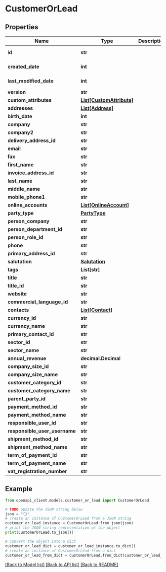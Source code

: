 # CustomerOrLead


## Properties

Name | Type | Description | Notes
------------ | ------------- | ------------- | -------------
**id** | **str** |  | [optional] [readonly] 
**created_date** | **int** |  | [optional] [readonly] 
**last_modified_date** | **int** |  | [optional] [readonly] 
**version** | **str** |  | [optional] 
**custom_attributes** | [**List[CustomAttribute]**](CustomAttribute.md) |  | [optional] 
**addresses** | [**List[Address]**](Address.md) |  | [optional] 
**birth_date** | **int** |  | [optional] 
**company** | **str** |  | [optional] 
**company2** | **str** |  | [optional] 
**delivery_address_id** | **str** |  | [optional] 
**email** | **str** |  | [optional] 
**fax** | **str** |  | [optional] 
**first_name** | **str** |  | [optional] 
**invoice_address_id** | **str** |  | [optional] 
**last_name** | **str** |  | [optional] 
**middle_name** | **str** |  | [optional] 
**mobile_phone1** | **str** |  | [optional] 
**online_accounts** | [**List[OnlineAccount]**](OnlineAccount.md) |  | [optional] 
**party_type** | [**PartyType**](PartyType.md) |  | [optional] 
**person_company** | **str** |  | [optional] 
**person_department_id** | **str** |  | [optional] 
**person_role_id** | **str** |  | [optional] 
**phone** | **str** |  | [optional] 
**primary_address_id** | **str** |  | [optional] 
**salutation** | [**Salutation**](Salutation.md) |  | [optional] 
**tags** | **List[str]** |  | [optional] 
**title** | **str** |  | [optional] 
**title_id** | **str** |  | [optional] 
**website** | **str** |  | [optional] 
**commercial_language_id** | **str** |  | [optional] 
**contacts** | [**List[Contact]**](Contact.md) |  | [optional] 
**currency_id** | **str** |  | [optional] 
**currency_name** | **str** |  | [optional] 
**primary_contact_id** | **str** |  | [optional] 
**sector_id** | **str** |  | [optional] 
**sector_name** | **str** |  | [optional] 
**annual_revenue** | **decimal.Decimal** |  | [optional] 
**company_size_id** | **str** |  | [optional] 
**company_size_name** | **str** |  | [optional] 
**customer_category_id** | **str** |  | [optional] 
**customer_category_name** | **str** |  | [optional] 
**parent_party_id** | **str** |  | [optional] 
**payment_method_id** | **str** |  | [optional] 
**payment_method_name** | **str** |  | [optional] 
**responsible_user_id** | **str** |  | [optional] 
**responsible_user_username** | **str** |  | [optional] 
**shipment_method_id** | **str** |  | [optional] 
**shipment_method_name** | **str** |  | [optional] 
**term_of_payment_id** | **str** |  | [optional] 
**term_of_payment_name** | **str** |  | [optional] 
**vat_registration_number** | **str** |  | [optional] 

## Example

```python
from openapi_client.models.customer_or_lead import CustomerOrLead

# TODO update the JSON string below
json = "{}"
# create an instance of CustomerOrLead from a JSON string
customer_or_lead_instance = CustomerOrLead.from_json(json)
# print the JSON string representation of the object
print(CustomerOrLead.to_json())

# convert the object into a dict
customer_or_lead_dict = customer_or_lead_instance.to_dict()
# create an instance of CustomerOrLead from a dict
customer_or_lead_from_dict = CustomerOrLead.from_dict(customer_or_lead_dict)
```
[[Back to Model list]](../README.md#documentation-for-models) [[Back to API list]](../README.md#documentation-for-api-endpoints) [[Back to README]](../README.md)


